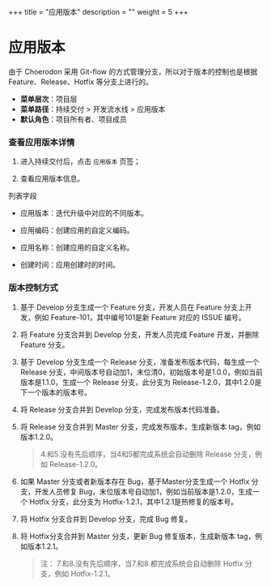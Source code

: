 ﻿+++
title = "应用版本"
description = ""
weight = 5
+++

# 应用版本
 
 由于 Choerodon 采用 Git-flow 的方式管理分支，所以对于版本的控制也是根据 Feature、Release、Hotfix 等分支上进行的。

  - **菜单层次**：项目层
  - **菜单路径**：持续交付 >  开发流水线 > 应用版本
  - **默认角色**：项目所有者、项目成员

### 查看应用版本详情

 1. 进入持续交付后，点击 `应用版本` 页签；

 1. 查看应用版本信息。

列表字段

 - 应用版本：迭代升级中对应的不同版本。

 - 应用编码：创建应用的自定义编码。

 - 应用名称：创建应用的自定义名称。

 - 创建时间：应用创建时的时间。

### 版本控制方式
1. 基于 Develop 分支生成一个 Feature 分支，开发人员在 Feature 分支上开发，例如 Feature-101，其中编号101是新 Feature 对应的 ISSUE 编号。

2. 将 Feature 分支合并到 Develop 分支，开发人员完成 Feature 开发，并删除 Feature 分支。

3. 基于 Develop 分支生成一个 Release 分支，准备发布版本代码，每生成一个 Release 分支，中间版本号自动加1，末位清0，初始版本号是1.0.0，例如当前版本是1.1.0，生成一个 Release 分支，此分支为 Release-1.2.0，其中1.2.0是下一个版本的版本号。

4. 将 Release 分支合并到 Develop 分支，完成发布版本代码准备。

5. 将 Release 分支合并到 Master 分支，完成发布版本，生成新版本 tag，例如版本1.2.0。

    <blockquote class="note">
         4.和5.没有先后顺序，当4和5都完成系统会自动删除 Release 分支，例如 Release-1.2.0。
      </blockquote>

6. 如果 Master 分支或者新版本存在 Bug，基于Master分支生成一个 Hotfix 分支，开发人员修复 Bug，末位版本号自动加1，例如当前版本是1.2.0，生成一个 Hotfix 分支，此分支为 Hotfix-1.2.1，其中1.2.1是热修复的版本号。

7. 将 Hotfix 分支合并到 Develop 分支，完成 Bug 修复。

8. 将 Hotfix分支合并到 Master 分支，更新 Bug 修复版本，生成新版本 tag，例如版本1.2.1。

    <blockquote class="note">
         注： 7.和8.没有先后顺序，当7.和8.都完成系统会自动删除 Hotfix 分支，例如 Hotfix-1.2.1。
      </blockquote>